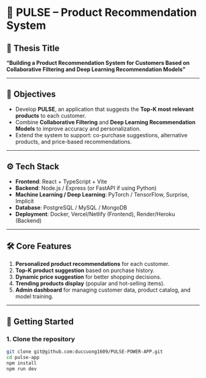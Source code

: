 # 📱 PULSE – Product Recommendation System

## 📌 Thesis Title
**“Building a Product Recommendation System for Customers Based on Collaborative Filtering and Deep Learning Recommendation Models”**

---

## 🎯 Objectives
- Develop **PULSE**, an application that suggests the **Top-K most relevant products** to each customer.  
- Combine **Collaborative Filtering** and **Deep Learning Recommendation Models** to improve accuracy and personalization.  
- Extend the system to support: co-purchase suggestions, alternative products, and price-based recommendations.  

---

## ⚙️ Tech Stack
- **Frontend**: React + TypeScript + Vite  
- **Backend**: Node.js / Express (or FastAPI if using Python)  
- **Machine Learning / Deep Learning**: PyTorch / TensorFlow, Surprise, Implicit  
- **Database**: PostgreSQL / MySQL / MongoDB  
- **Deployment**: Docker, Vercel/Netlify (Frontend), Render/Heroku (Backend)  

---

## 🛠️ Core Features
1. **Personalized product recommendations** for each customer.  
2. **Top-K product suggestion** based on purchase history.  
3. **Dynamic price suggestion** for better shopping decisions.  
4. **Trending products display** (popular and hot-selling items).  
5. **Admin dashboard** for managing customer data, product catalog, and model training.  

---

## 🚀 Getting Started

### 1. Clone the repository
```bash
git clone git@github.com:duccuong1609/PULSE-POWER-APP.git
cd pulse-app
npm install
npm run dev